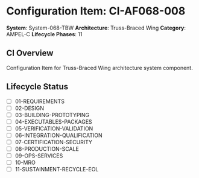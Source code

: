# Configuration Item: CI-AF068-008

**System**: System-068-TBW
**Architecture**: Truss-Braced Wing
**Category**: AMPEL-C
**Lifecycle Phases**: 11

## CI Overview
Configuration Item for Truss-Braced Wing architecture system component.

## Lifecycle Status
- [ ] 01-REQUIREMENTS
- [ ] 02-DESIGN
- [ ] 03-BUILDING-PROTOTYPING
- [ ] 04-EXECUTABLES-PACKAGES
- [ ] 05-VERIFICATION-VALIDATION
- [ ] 06-INTEGRATION-QUALIFICATION
- [ ] 07-CERTIFICATION-SECURITY
- [ ] 08-PRODUCTION-SCALE
- [ ] 09-OPS-SERVICES
- [ ] 10-MRO
- [ ] 11-SUSTAINMENT-RECYCLE-EOL
